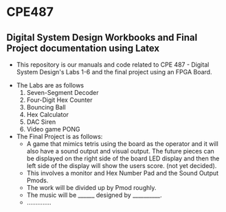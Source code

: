 # CPE487
## Digital System Design Workbooks and Final Project documentation using Latex

+ This repository is our manuals and code related to CPE 487 - Digital System Design's Labs 1-6 and the final project using an FPGA Board.
- The Labs are as follows
  1. Seven-Segment Decoder
  2. Four-Digit Hex Counter
  3. Bouncing Ball
  4. Hex Calculator
  5. DAC Siren
  6. Video game PONG
- The Final Project is as follows:
  + A game that mimics tetris using the board as the operator and it will also have a sound output and visual output. The future pieces can be displayed on the right side of the board LED display and then the left side of the display will show the users score. (not yet decided).
  + This involves a monitor and Hex Number Pad and the Sound Output Pmods.
  + The work will be divided up by Pmod roughly.
  + The music will be ______ designed by __________.
  + ..............
